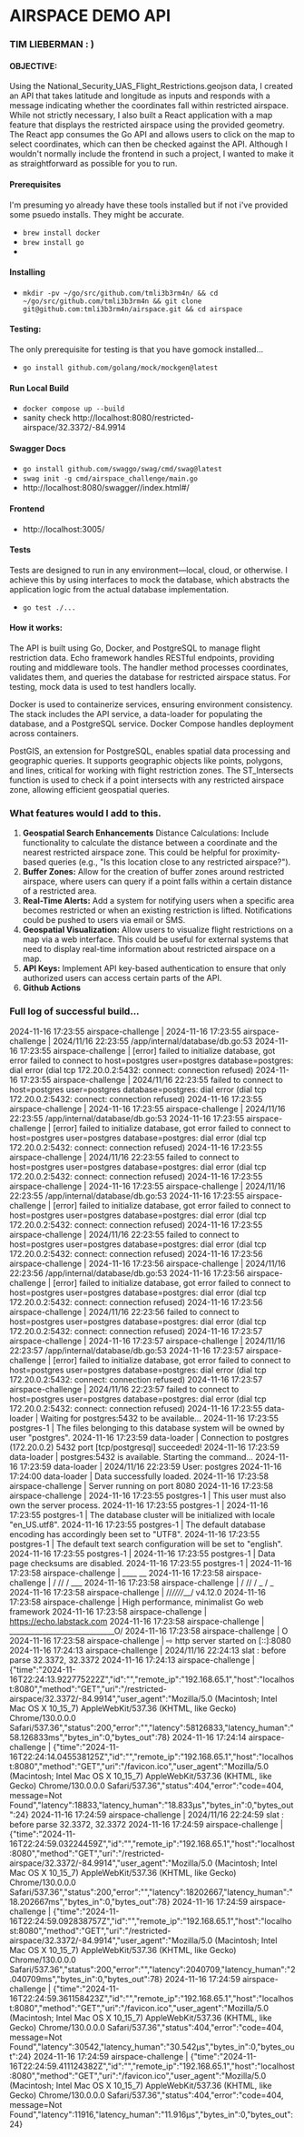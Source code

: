 # AIRSPACE DEMO API
### TIM LIEBERMAN   : )

#### OBJECTIVE: 
Using the National_Security_UAS_Flight_Restrictions.geojson data, I created an API that takes latitude and longitude as inputs and responds with a message indicating whether the coordinates fall within restricted airspace. While not strictly necessary, I also built a React application with a map feature that displays the restricted airspace using the provided geometry. The React app consumes the Go API and allows users to click on the map to select coordinates, which can then be checked against the API. Although I wouldn't normally include the frontend in such a project, I wanted to make it as straightforward as possible for you to run.

#### Prerequisites
I'm presuming yo already have these tools installed but if not i've provided some psuedo installs.  They might be accurate.

- `brew install docker`
- `brew install go`
-
#### Installing
- `mkdir -pv ~/go/src/github.com/tmli3b3rm4n/ && cd ~/go/src/github.com/tmli3b3rm4n && git clone git@github.com:tmli3b3rm4n/airspace.git && cd airspace`

#### Testing: 
The only prerequisite for testing is that you have gomock installed... 
- `go install github.com/golang/mock/mockgen@latest`

#### Run Local Build
* `docker compose up --build`
*  sanity check  http://localhost:8080/restricted-airspace/32.3372/-84.9914

#### Swagger Docs
* `go install github.com/swaggo/swag/cmd/swag@latest`
* `swag init -g cmd/airspace_challenge/main.go`
* http://localhost:8080/swagger//index.html#/

#### Frontend
* http://localhost:3005/

#### Tests
Tests are designed to run in any environment—local, cloud, or otherwise. I achieve this by using interfaces to mock the database, which abstracts the application logic from the actual database implementation. 

* `go test ./...`


#### How it works:  
The API is built using Go, Docker, and PostgreSQL to manage flight restriction data. Echo framework handles RESTful endpoints, providing routing and middleware tools. The handler method processes coordinates, validates them, and queries the database for restricted airspace status. For testing, mock data is used to test handlers locally.

Docker is used to containerize services, ensuring environment consistency. The stack includes the API service, a data-loader for populating the database, and a PostgreSQL service. Docker Compose handles deployment across containers.

PostGIS, an extension for PostgreSQL, enables spatial data processing and geographic queries. It supports geographic objects like points, polygons, and lines, critical for working with flight restriction zones. The ST_Intersects function is used to check if a point intersects with any restricted airspace zone, allowing efficient geospatial queries.








### What features would I add to this.

1. **Geospatial Search Enhancements**
   Distance Calculations: Include functionality to calculate the distance between a coordinate and the nearest restricted airspace zone. This could be helpful for proximity-based queries (e.g., "Is this location close to any restricted airspace?").
2. **Buffer Zones:** Allow for the creation of buffer zones around restricted airspace, where users can query if a point falls within a certain distance of a restricted area.
3. **Real-Time Alerts:** Add a system for notifying users when a specific area becomes restricted or when an existing restriction is lifted. Notifications could be pushed to users via email or SMS.
4. **Geospatial Visualization:** Allow users to visualize flight restrictions on a map via a web interface. This could be useful for external systems that need to display real-time information about restricted airspace on a map.
5. **API Keys:** Implement API key-based authentication to ensure that only authorized users can access certain parts of the API.
6. **Github Actions**


### Full log of successful build... 

2024-11-16 17:23:55 airspace-challenge | 2024-11-16 17:23:55 airspace-challenge | 2024/11/16 22:23:55 /app/internal/database/db.go:53 2024-11-16 17:23:55 airspace-challenge | [error] failed to initialize database, got error failed to connect to host=postgres user=postgres database=postgres: dial error (dial tcp 172.20.0.2:5432: connect: connection refused) 2024-11-16 17:23:55 airspace-challenge | 2024/11/16 22:23:55 failed to connect to host=postgres user=postgres database=postgres: dial error (dial tcp 172.20.0.2:5432: connect: connection refused) 2024-11-16 17:23:55 airspace-challenge | 2024-11-16 17:23:55 airspace-challenge | 2024/11/16 22:23:55 /app/internal/database/db.go:53 2024-11-16 17:23:55 airspace-challenge | [error] failed to initialize database, got error failed to connect to host=postgres user=postgres database=postgres: dial error (dial tcp 172.20.0.2:5432: connect: connection refused) 2024-11-16 17:23:55 airspace-challenge | 2024/11/16 22:23:55 failed to connect to host=postgres user=postgres database=postgres: dial error (dial tcp 172.20.0.2:5432: connect: connection refused) 2024-11-16 17:23:55 airspace-challenge | 2024-11-16 17:23:55 airspace-challenge | 2024/11/16 22:23:55 /app/internal/database/db.go:53 2024-11-16 17:23:55 airspace-challenge | [error] failed to initialize database, got error failed to connect to host=postgres user=postgres database=postgres: dial error (dial tcp 172.20.0.2:5432: connect: connection refused) 2024-11-16 17:23:55 airspace-challenge | 2024/11/16 22:23:55 failed to connect to host=postgres user=postgres database=postgres: dial error (dial tcp 172.20.0.2:5432: connect: connection refused) 2024-11-16 17:23:56 airspace-challenge | 2024-11-16 17:23:56 airspace-challenge | 2024/11/16 22:23:56 /app/internal/database/db.go:53 2024-11-16 17:23:56 airspace-challenge | [error] failed to initialize database, got error failed to connect to host=postgres user=postgres database=postgres: dial error (dial tcp 172.20.0.2:5432: connect: connection refused) 2024-11-16 17:23:56 airspace-challenge | 2024/11/16 22:23:56 failed to connect to host=postgres user=postgres database=postgres: dial error (dial tcp 172.20.0.2:5432: connect: connection refused) 2024-11-16 17:23:57 airspace-challenge | 2024-11-16 17:23:57 airspace-challenge | 2024/11/16 22:23:57 /app/internal/database/db.go:53 2024-11-16 17:23:57 airspace-challenge | [error] failed to initialize database, got error failed to connect to host=postgres user=postgres database=postgres: dial error (dial tcp 172.20.0.2:5432: connect: connection refused) 2024-11-16 17:23:57 airspace-challenge | 2024/11/16 22:23:57 failed to connect to host=postgres user=postgres database=postgres: dial error (dial tcp 172.20.0.2:5432: connect: connection refused) 2024-11-16 17:23:55 data-loader | Waiting for postgres:5432 to be available... 2024-11-16 17:23:55 postgres-1 | The files belonging to this database system will be owned by user "postgres". 2024-11-16 17:23:59 data-loader | Connection to postgres (172.20.0.2) 5432 port [tcp/postgresql] succeeded! 2024-11-16 17:23:59 data-loader | postgres:5432 is available. Starting the command... 2024-11-16 17:23:59 data-loader | 2024/11/16 22:23:59 User: postgres 2024-11-16 17:24:00 data-loader | Data successfully loaded. 2024-11-16 17:23:58 airspace-challenge | Server running on port 8080 2024-11-16 17:23:58 airspace-challenge | 2024-11-16 17:23:55 postgres-1 | This user must also own the server process. 2024-11-16 17:23:55 postgres-1 | 2024-11-16 17:23:55 postgres-1 | The database cluster will be initialized with locale "en_US.utf8". 2024-11-16 17:23:55 postgres-1 | The default database encoding has accordingly been set to "UTF8". 2024-11-16 17:23:55 postgres-1 | The default text search configuration will be set to "english". 2024-11-16 17:23:55 postgres-1 | 2024-11-16 17:23:55 postgres-1 | Data page checksums are disabled. 2024-11-16 17:23:55 postgres-1 | 2024-11-16 17:23:58 airspace-challenge | ____ __ 2024-11-16 17:23:58 airspace-challenge | / // / ___ 2024-11-16 17:23:58 airspace-challenge | / // / _ / _
2024-11-16 17:23:58 airspace-challenge | //_////___/ v4.12.0 2024-11-16 17:23:58 airspace-challenge | High performance, minimalist Go web framework 2024-11-16 17:23:58 airspace-challenge | https://echo.labstack.com 2024-11-16 17:23:58 airspace-challenge | _____________________________O/ 2024-11-16 17:23:58 airspace-challenge | O
2024-11-16 17:23:58 airspace-challenge | ⇨ http server started on [::]:8080 2024-11-16 17:24:13 airspace-challenge | 2024/11/16 22:24:13 slat : before parse 32.3372, 32.3372 2024-11-16 17:24:13 airspace-challenge | {"time":"2024-11-16T22:24:13.922775222Z","id":"","remote_ip":"192.168.65.1","host":"localhost:8080","method":"GET","uri":"/restricted-airspace/32.3372/-84.9914","user_agent":"Mozilla/5.0 (Macintosh; Intel Mac OS X 10_15_7) AppleWebKit/537.36 (KHTML, like Gecko) Chrome/130.0.0.0 Safari/537.36","status":200,"error":"","latency":58126833,"latency_human":"58.126833ms","bytes_in":0,"bytes_out":78} 2024-11-16 17:24:14 airspace-challenge | {"time":"2024-11-16T22:24:14.045538125Z","id":"","remote_ip":"192.168.65.1","host":"localhost:8080","method":"GET","uri":"/favicon.ico","user_agent":"Mozilla/5.0 (Macintosh; Intel Mac OS X 10_15_7) AppleWebKit/537.36 (KHTML, like Gecko) Chrome/130.0.0.0 Safari/537.36","status":404,"error":"code=404, message=Not Found","latency":18833,"latency_human":"18.833µs","bytes_in":0,"bytes_out":24} 2024-11-16 17:24:59 airspace-challenge | 2024/11/16 22:24:59 slat : before parse 32.3372, 32.3372 2024-11-16 17:24:59 airspace-challenge | {"time":"2024-11-16T22:24:59.03224459Z","id":"","remote_ip":"192.168.65.1","host":"localhost:8080","method":"GET","uri":"/restricted-airspace/32.3372/-84.9914","user_agent":"Mozilla/5.0 (Macintosh; Intel Mac OS X 10_15_7) AppleWebKit/537.36 (KHTML, like Gecko) Chrome/130.0.0.0 Safari/537.36","status":200,"error":"","latency":18202667,"latency_human":"18.202667ms","bytes_in":0,"bytes_out":78} 2024-11-16 17:24:59 airspace-challenge | {"time":"2024-11-16T22:24:59.092838757Z","id":"","remote_ip":"192.168.65.1","host":"localhost:8080","method":"GET","uri":"/restricted-airspace/32.3372/-84.9914","user_agent":"Mozilla/5.0 (Macintosh; Intel Mac OS X 10_15_7) AppleWebKit/537.36 (KHTML, like Gecko) Chrome/130.0.0.0 Safari/537.36","status":200,"error":"","latency":2040709,"latency_human":"2.040709ms","bytes_in":0,"bytes_out":78} 2024-11-16 17:24:59 airspace-challenge | {"time":"2024-11-16T22:24:59.361158423Z","id":"","remote_ip":"192.168.65.1","host":"localhost:8080","method":"GET","uri":"/favicon.ico","user_agent":"Mozilla/5.0 (Macintosh; Intel Mac OS X 10_15_7) AppleWebKit/537.36 (KHTML, like Gecko) Chrome/130.0.0.0 Safari/537.36","status":404,"error":"code=404, message=Not Found","latency":30542,"latency_human":"30.542µs","bytes_in":0,"bytes_out":24} 2024-11-16 17:24:59 airspace-challenge | {"time":"2024-11-16T22:24:59.411124382Z","id":"","remote_ip":"192.168.65.1","host":"localhost:8080","method":"GET","uri":"/favicon.ico","user_agent":"Mozilla/5.0 (Macintosh; Intel Mac OS X 10_15_7) AppleWebKit/537.36 (KHTML, like Gecko) Chrome/130.0.0.0 Safari/537.36","status":404,"error":"code=404, message=Not Found","latency":11916,"latency_human":"11.916µs","bytes_in":0,"bytes_out":24}
